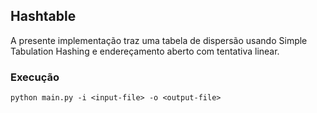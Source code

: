 ## Hashtable

A presente implementação traz uma tabela de dispersão usando Simple Tabulation Hashing e endereçamento aberto com tentativa linear. 

### Execução

```
python main.py -i <input-file> -o <output-file>
```